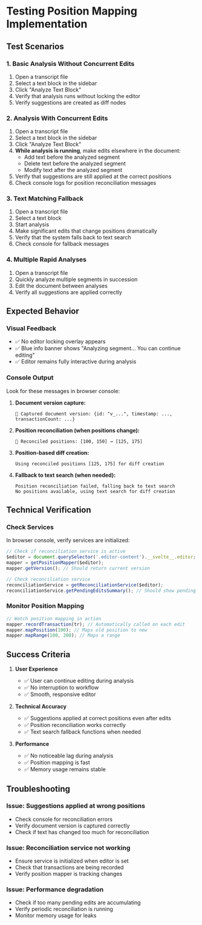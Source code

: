 # Testing Position Mapping Implementation

## Test Scenarios

### 1. Basic Analysis Without Concurrent Edits

1. Open a transcript file
2. Select a text block in the sidebar
3. Click "Analyze Text Block"
4. Verify that analysis runs without locking the editor
5. Verify suggestions are created as diff nodes

### 2. Analysis With Concurrent Edits

1. Open a transcript file
2. Select a text block in the sidebar
3. Click "Analyze Text Block"
4. **While analysis is running**, make edits elsewhere in the document:
   - Add text before the analyzed segment
   - Delete text before the analyzed segment
   - Modify text after the analyzed segment
5. Verify that suggestions are still applied at the correct positions
6. Check console logs for position reconciliation messages

### 3. Text Matching Fallback

1. Open a transcript file
2. Select a text block
3. Start analysis
4. Make significant edits that change positions dramatically
5. Verify that the system falls back to text search
6. Check console for fallback messages

### 4. Multiple Rapid Analyses

1. Open a transcript file
2. Quickly analyze multiple segments in succession
3. Edit the document between analyses
4. Verify all suggestions are applied correctly

## Expected Behavior

### Visual Feedback

- ✅ No editor locking overlay appears
- ✅ Blue info banner shows "Analyzing segment... You can continue editing"
- ✅ Editor remains fully interactive during analysis

### Console Output

Look for these messages in browser console:

1. **Document version capture:**

   ```
   📸 Captured document version: {id: "v_...", timestamp: ..., transactionCount: ...}
   ```

2. **Position reconciliation (when positions change):**

   ```
   📍 Reconciled positions: [100, 150] → [125, 175]
   ```

3. **Position-based diff creation:**

   ```
   Using reconciled positions [125, 175] for diff creation
   ```

4. **Fallback to text search (when needed):**
   ```
   Position reconciliation failed, falling back to text search
   No positions available, using text search for diff creation
   ```

## Technical Verification

### Check Services

In browser console, verify services are initialized:

```javascript
// Check if reconciliation service is active
$editor = document.querySelector('.editor-content').__svelte__.editor;
mapper = getPositionMapper($editor);
mapper.getVersion(); // Should return current version

// Check reconciliation service
reconciliationService = getReconciliationService($editor);
reconciliationService.getPendingEditsSummary(); // Should show pending edits
```

### Monitor Position Mapping

```javascript
// Watch position mapping in action
mapper.recordTransaction(tr); // Automatically called on each edit
mapper.mapPosition(100); // Maps old position to new
mapper.mapRange(100, 200); // Maps a range
```

## Success Criteria

1. **User Experience**
   - ✅ User can continue editing during analysis
   - ✅ No interruption to workflow
   - ✅ Smooth, responsive editor

2. **Technical Accuracy**
   - ✅ Suggestions applied at correct positions even after edits
   - ✅ Position reconciliation works correctly
   - ✅ Text search fallback functions when needed

3. **Performance**
   - ✅ No noticeable lag during analysis
   - ✅ Position mapping is fast
   - ✅ Memory usage remains stable

## Troubleshooting

### Issue: Suggestions applied at wrong positions

- Check console for reconciliation errors
- Verify document version is captured correctly
- Check if text has changed too much for reconciliation

### Issue: Reconciliation service not working

- Ensure service is initialized when editor is set
- Check that transactions are being recorded
- Verify position mapper is tracking changes

### Issue: Performance degradation

- Check if too many pending edits are accumulating
- Verify periodic reconciliation is running
- Monitor memory usage for leaks

